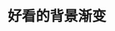 # 好看的背景渐变

<vuep template="#demo1" class="full-page"></vuep>

<script v-pre type="text/x-template" id="demo1">
<style>
  section{width: 820px;margin: 0 auto;}
  ul{-webkit-padding-start: 0px;}
  section::after{
    content: "";
    clear: both;
  }
  section ul li{
    list-style: none;
    width: 400px;float: left;
    height: 200px;
    margin-bottom: 20px;
    color: #fff;text-align: center;
    line-height: 200px;
    font-size: 30px;
    font-weight: bold;
  }

  section ul li:nth-child(2n+2){float: right;}

  section ul li:nth-child(1){
    background: linear-gradient(to right,#abdcff,#0396ff);
  }
  section ul li:nth-child(2){
    background: linear-gradient(to right,#efb692,#ea5455);
  }

  section ul li:nth-child(3){
    background: linear-gradient(to right,#ce9ffc,#7367f0);
  }
  section ul li:nth-child(4){
    background: linear-gradient(to right,#90f7ec,#32ccbc);
  }

  section ul li:nth-child(5){
    background: linear-gradient(to right,#fff6b7,#f6416c);
  }
  section ul li:nth-child(6){
    background: linear-gradient(to right,#e2b0ff,#9f44d3);
  }

  section ul li:nth-child(7){
    background: linear-gradient(to right,#f97794,#623aa2);
  }
  section ul li:nth-child(8){
    background: linear-gradient(to right,#f761a1,#8c1bab);
  }
  
  section ul li:nth-child(9){
    background: linear-gradient(to right,#43cbff,#9708cc);
  }
  section ul li:nth-child(10){
    background: linear-gradient(to right,#fad7a1,#e96d71);
  }

  section ul li:nth-child(11){
    background: linear-gradient(to right,#52e5e7,#130cb7);
  }
  section ul li:nth-child(12){
    background: linear-gradient(to right,#f05f57,#360940);
  }

  section ul li:nth-child(13){
    background: linear-gradient(to right,#2afadf,#4c83ff);
  }
  section ul li:nth-child(14){
    background: linear-gradient(to right,#fff886,#f072b6);
  }

  section ul li:nth-child(15){
    background: linear-gradient(to right,#97abff,#123597);
  }
  section ul li:nth-child(16){
    background: linear-gradient(to right,#ff6fd8,#3813c2);
  }

  section ul li:nth-child(17){
    background: linear-gradient(to right,#ee9ae5,#5961f9);
  }
  section ul li:nth-child(18){
    background: linear-gradient(to right,#ffd3a5,#fd6585);
  }

  section ul li:nth-child(19){
    background: linear-gradient(to right,#fd6585,#0d25b9);
  }
  section ul li:nth-child(20){
    background: linear-gradient(to right,#ff7af5,#513162);
  }

  section ul li:nth-child(21){
    background: linear-gradient(to right,#ffe985,#fa742b);
  }
  section ul li:nth-child(22){
    background: linear-gradient(to right,#ffa6b7,#1e2ad2);
  }

  section ul li:nth-child(23){
    background: linear-gradient(to right,#ffaa85,#b3315f);
  }
  section ul li:nth-child(24){
    background: linear-gradient(to right,#72edf2,#5151e5);
  }

  section ul li:nth-child(25){
    background: linear-gradient(to right,#ff9d6c,#bb4e75);
  }
  section ul li:nth-child(26){
    background: linear-gradient(to right,#3b2667,#bc78ec);
  }

  section ul li:nth-child(27){
    background: linear-gradient(to right,#fab2ff,#1904e5);
  }
</style>
<template>
<section>
  <ul>
    <li>1</li>
    <li>2</li>
    <li>3</li>
    <li>4</li>
    <li>5</li>
    <li>6</li>
    <li>7</li>
    <li>8</li>
    <li>9</li>
    <li>10</li>
    <li>11</li>
    <li>12</li>
    <li>13</li>
    <li>14</li>
    <li>15</li>
    <li>16</li>
    <li>17</li>
    <li>18</li>
    <li>19</li>
    <li>20</li>
    <li>21</li>
    <li>22</li>
    <li>23</li>
    <li>24</li>
    <li>25</li>
    <li>26</li>
    <li>27</li>
  </ul>
</section>
</template>
<script></script>
</script>